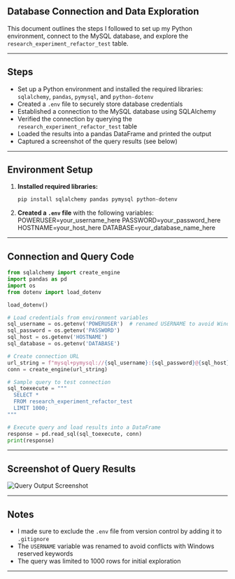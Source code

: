 ## Database Connection and Data Exploration

This document outlines the steps I followed to set up my Python environment, connect to the MySQL database, and explore the `research_experiment_refactor_test` table.

---

## Steps

- Set up a Python environment and installed the required libraries: `sqlalchemy`, `pandas`, `pymysql`, and `python-dotenv`
- Created a `.env` file to securely store database credentials
- Established a connection to the MySQL database using SQLAlchemy
- Verified the connection by querying the `research_experiment_refactor_test` table
- Loaded the results into a pandas DataFrame and printed the output
- Captured a screenshot of the query results (see below)

---

## Environment Setup

1. **Installed required libraries:**

   ```bash
   pip install sqlalchemy pandas pymysql python-dotenv
   ```

2. **Created a `.env` file** with the following variables:
        POWERUSER=your_username_here
        PASSWORD=your_password_here
        HOSTNAME=your_host_here
        DATABASE=your_database_name_here

---

## Connection and Query Code

```python
from sqlalchemy import create_engine
import pandas as pd
import os
from dotenv import load_dotenv

load_dotenv()

# Load credentials from environment variables
sql_username = os.getenv('POWERUSER')  # renamed USERNAME to avoid Windows reserved word
sql_password = os.getenv('PASSWORD')
sql_host = os.getenv('HOSTNAME')
sql_database = os.getenv('DATABASE')

# Create connection URL
url_string = f"mysql+pymysql://{sql_username}:{sql_password}@{sql_host}:3306/{sql_database}"
conn = create_engine(url_string)

# Sample query to test connection
sql_toexecute = """
  SELECT *
  FROM research_experiment_refactor_test
  LIMIT 1000;
"""

# Execute query and load results into a DataFrame
response = pd.read_sql(sql_toexecute, conn)
print(response)
```
---

## Screenshot of Query Results

![Query Output Screenshot](raw/query.png)

---

## Notes

- I made sure to exclude the `.env` file from version control by adding it to `.gitignore`
- The `USERNAME` variable was renamed to avoid conflicts with Windows reserved keywords
- The query was limited to 1000 rows for initial exploration

---

